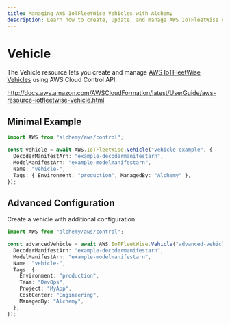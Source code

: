 ```yaml
---
title: Managing AWS IoTFleetWise Vehicles with Alchemy
description: Learn how to create, update, and manage AWS IoTFleetWise Vehicles using Alchemy Cloud Control.
---
```


# Vehicle

The Vehicle resource lets you create and manage [AWS IoTFleetWise Vehicles](https://docs.aws.amazon.com/iotfleetwise/latest/userguide/) using AWS Cloud Control API.

http://docs.aws.amazon.com/AWSCloudFormation/latest/UserGuide/aws-resource-iotfleetwise-vehicle.html

## Minimal Example

```ts
import AWS from "alchemy/aws/control";

const vehicle = await AWS.IoTFleetWise.Vehicle("vehicle-example", {
  DecoderManifestArn: "example-decodermanifestarn",
  ModelManifestArn: "example-modelmanifestarn",
  Name: "vehicle-",
  Tags: { Environment: "production", ManagedBy: "Alchemy" },
});
```

## Advanced Configuration

Create a vehicle with additional configuration:

```ts
import AWS from "alchemy/aws/control";

const advancedVehicle = await AWS.IoTFleetWise.Vehicle("advanced-vehicle", {
  DecoderManifestArn: "example-decodermanifestarn",
  ModelManifestArn: "example-modelmanifestarn",
  Name: "vehicle-",
  Tags: {
    Environment: "production",
    Team: "DevOps",
    Project: "MyApp",
    CostCenter: "Engineering",
    ManagedBy: "Alchemy",
  },
});
```

